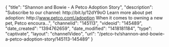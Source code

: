 {
    "title": "Shannon and Bowie - A Petco Adoption Story",
    "description": "Subscribe to our channel: http:\/\/bit.ly\/12dY9oO Learn more about pet adoption: http:\/\/www.petco.com\/adoption When it comes to owning a new pet, Petco encoura...",
    "channelid": "145113",
    "videoid": "145489",
    "date_created": "1394762659",
    "date_modified": "1418181184",
    "type": "captivate",
    "layout": "channelVideo",
    "url": "\/petco-tv\/shannon-and-bowie-a-petco-adoption-story\/145113-145489"
}